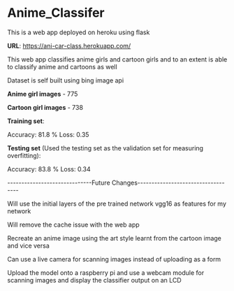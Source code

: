# Anime_Classifer

This is a web app deployed on heroku using flask

**URL**: https://ani-car-class.herokuapp.com/

This web app classifies anime girls and cartoon girls and to an extent is able to classify anime and cartoons as well 

Dataset is self built using bing image api 

**Anime girl images** - 775

**Cartoon girl images** - 738

**Training set**:

Accuracy:  81.8 %
Loss: 0.35

**Testing set** (Used the testing set as the validation set for measuring overfitting):

Accuracy: 83.8 %
Loss: 0.34


------------------------------Future Changes-----------------------------------

Will use the initial layers of the pre trained network vgg16 as features for my network

Will remove the cache issue with the web app

Recreate an anime image using the art style learnt from the cartoon image and vice versa 

Can use a live camera for scanning images instead of uploading as a form

Upload the model onto a raspberry pi and use a webcam module for scanning images and display the classifier output on an LCD
